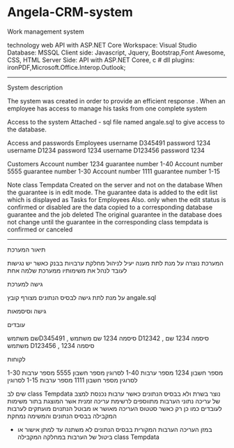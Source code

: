 # Angela-CRM-system
Work management system

technology
web API with ASP.NET Core
Workspace: Visual Studio
Database: MSSQL
Client side: Javascript, Jquery, Bootstrap,Font Awesome, CSS, HTML
Server Side: API with ASP.NET Coree, c #
dll plugins: ironPDF,Microsoft.Office.Interop.Outlook;

----------------------------------------------------------------------------------------------------------------------------------------

System description

The system was created in order to provide an efficient response .
When an employee has access to manage his tasks from one complete system

Access to the system
Attached - sql file named angale.sql to give access to the database.

Access and passwords
Employees
username D345491 password 1234  
username D1234 password 1234
username D123456 password 1234

Customers
Account number 1234  guarantee number 1-40
Account number 5555  guarantee number 1-30
Account number 1111  guarantee number 1-15

Note
class Tempdata
Created on the server and not on the database
When the guarantee is in edit mode. The guarantee data is added to the edit list which is displayed as Tasks for Employees
Also. only when the edit status is confirmed or disabled are the data copied to a corresponding database guarantee and the job deleted
The original guarantee in the database does not change until the guarantee in the corresponding class tempdata is confirmed or canceled

----------------------------------------------------------------------------------------------------------------------------------------

תיאור המערכת

המערכת נוצרה על מנת לתת מענה יעיל לניהול מחלקת ערבויות בבנק
כאשר יש נגישות לעובד לנהל את משימותיו ממערכת שלמה אחת 

גישה למערכת

על מנת לתת גישה לבסיס הנתונים מצורף קובץ 
  angale.sql 

גישה וסיסמאות

עובדים

שם משתמשD345491 ,     סיסמה 1234
שם משתמש D12342 ,      סיסמה 1234
שם משתמש D123456  ,   סיסמה 1234

לקוחות

מספר חשבון 1234  מספר ערבות 1-40 לסרוגין
מספר חשבון 5555  מספר ערבות 1-30 לסרוגין
מספר חשבון 1111  מספר ערבות 1-15 לסרוגין

 שים לב 
class Tempdata
נוצר בשרת ולא בבסיס הנתונים
  כאשר ערבות נכנסת למצב של עריכה  נתוני הערבות מתווספים לרשימת עריכה זמנית אשר  המוצגת בתור משימות לעובדים 
כמו כן רק כאשר סטטוס העריכה מאושר או מבוטל  הנתנוים מועתקים לערבות המקבילה בבסיס הנתונים והמשימה נמחקת
* במזן העריכה הערבות המקורית בבסיס הנתונים לא משתנה עד למתן אישור או ביטול של הערבות במחלקה המקבילה  class Tempdata






